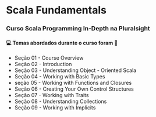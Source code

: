 # Scala Fundamentals
### Curso Scala Programming In-Depth na Pluralsight
#### :computer: Temas abordados durante o curso foram :rocket:
- Seção 01 - Course Overview
- Seção 02 - Introduction
- Seção 03 - Understanding Object - Oriented Scala
- Seção 04 - Working with Basic Types
- seção 05 - Working with Functions and Closures
- Seção 06 - Creating Your Own Control Structures
- Seção 07 - Working with Traits
- Seção 08 - Understanding Collections
- Seção 09 - Working with Implicits
